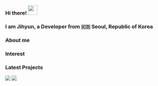 ### Hi there! <img src="https://raw.githubusercontent.com/MartinHeinz/MartinHeinz/master/wave.gif" width="30px">
### I am Jihyun, a Developer from :kr: Seoul, Republic of Korea 


### About me

### Interest

### Latest Projects


<!-- status bar -->
  <img src="https://github-readme-stats.vercel.app/api?username=Frog000&layout=compact&show_icons=true&theme=vue&hide_border=true" />
  <img src="https://github-readme-stats.vercel.app/api/top-langs/?username=Frog000&layout=compact&theme=vue&hide_border=true" />
